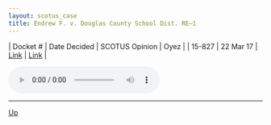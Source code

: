 ```yaml
---
layout: scotus_case
title: Endrew F. v. Douglas County School Dist. RE–1
---
```


| Docket # | Date Decided | SCOTUS Opinion | Oyez |
| 15-827 | 22 Mar 17 | [Link](https://www.supremecourt.gov/opinions/boundvolumes/580BV.pdf#page=610) | [Link](https://www.oyez.org/cases/2016/15-827) |

<audio controls>
   <source src='./resources/15-827.mp3' type='audio/mpeg'>
</audio>

<object data='./resources/15-827.pdf' type='application/pdf'></object>

---

[Up](./README.md)